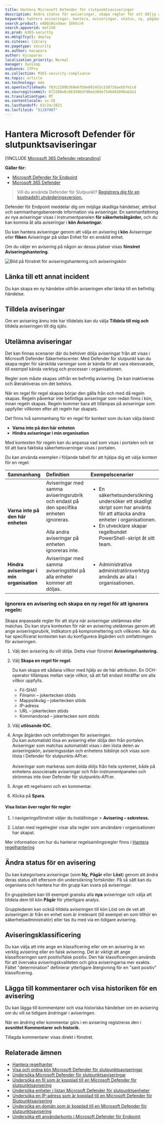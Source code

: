 ```yaml
---
title: Hantera Microsoft Defender för slutpunktsaviseringar
description: Ändra status för aviseringar, skapa regler för att dölja aviseringar, skicka kommentarer och granska ändringshistorik för enskilda aviseringar med hjälp av menyn Hantera avisering.
keywords: hantera aviseringar, hantera, aviseringar, status, ny, pågående, löst, lösa aviseringar, dölja, stänga av, regler, sammanhang, historik, kommentarer, ändringar
search.product: eADQiWindows 10XVcnh
search.appverid: met150
ms.prod: m365-security
ms.mktglfcycl: deploy
ms.sitesec: library
ms.pagetype: security
ms.author: macapara
author: mjcaparas
localization_priority: Normal
manager: dansimp
audience: ITPro
ms.collection: M365-security-compliance
ms.topic: article
ms.technology: mde
ms.openlocfilehash: f03c2209b369e6fb9e001452c53073daeb5fe1c6
ms.sourcegitcommit: 6f2288e0c863496dfd0ee38de754bd43096ab3e1
ms.translationtype: MT
ms.contentlocale: sv-SE
ms.lasthandoff: 03/24/2021
ms.locfileid: "51187007"
---
```

# <a name="manage-microsoft-defender-for-endpoint-alerts"></a>Hantera Microsoft Defender för slutpunktsaviseringar

[!INCLUDE [Microsoft 365 Defender rebranding](../../includes/microsoft-defender.md)]

**Gäller för:**
- [Microsoft Defender för Endpoint](https://go.microsoft.com/fwlink/p/?linkid=2154037)
- [Microsoft 365 Defender](https://go.microsoft.com/fwlink/?linkid=2118804)


> Vill du använda Defender för Slutpunkt? [Registrera dig för en kostnadsfri utvärderingsversion.](https://www.microsoft.com/microsoft-365/windows/microsoft-defender-atp?ocid=docs-wdatp-managealerts-abovefoldlink)

Defender för Endpoint meddelar dig om möjliga skadliga händelser, attribut och sammanhangsberoende information via aviseringar. En sammanfattning av nya aviseringar visas i instrumentpanelen **för säkerhetsåtgärder,** och du kan komma åt alla aviseringar i **kön Aviseringar.**

Du kan hantera aviseringar genom att välja en avisering **i kön** Aviseringar eller **fliken** Aviseringar på sidan Enhet för en enskild enhet.

Om du väljer en avisering på någon av dessa platser visas **fönstret Aviseringshantering**.

![Bild på fönstret för aviseringshantering och aviseringskön](images/atp-alerts-selected.png)

## <a name="link-to-another-incident"></a>Länka till ett annat incident
Du kan skapa en ny händelse utifrån aviseringen eller länka till en befintlig händelse. 

## <a name="assign-alerts"></a>Tilldela aviseringar
Om en avisering ännu inte har tilldelats kan du välja **Tilldela till mig och** tilldela aviseringen till dig själv.


## <a name="suppress-alerts"></a>Utelämna aviseringar
Det kan finnas scenarier där du behöver dölja aviseringar från att visas i Microsoft Defender Säkerhetscenter. Med Defender för slutpunkt kan du skapa regler för särskilda varningar som är kända för att vara obesvarade, till exempel kända verktyg och processer i organisationen.

Regler som måste skapas utifrån en befintlig avisering. De kan inaktiveras och återaktiveras om det behövs.

När en regel för regel skapas börjar den gälla från och med då regeln skapas. Regeln påverkar inte befintliga aviseringar som redan finns i kön, innan regeln skapas. Regeln kommer bara att tillämpas på aviseringar som uppfyller villkoren efter att regeln har skapats.

Det finns två sammanhang för en regel för kontext som du kan välja bland:

- **Varna inte på den här enheten**
- **Hindra aviseringar i min organisation**

Med kontexten för regeln kan du anpassa vad som visas i portalen och se till att bara faktiska säkerhetsvarningar visas i portalen.

Du kan använda exemplen i följande tabell för att hjälpa dig att välja kontext för en regel:

| **Sammanhang**                           | **Definition**                                                                                                                                              | **Exempelscenarier**                                                                                                                                                                                                  |
|:--------------------------------------|:------------------------------------------------------------------------------------------------------------------------------------------------------------|:-----------------------------------------------------------------------------------------------------------------------------------------------------------------------------------------------------------------------|
| **Varna inte på den här enheten**    | Aviseringar med samma aviseringsrubrik och endast på den specifika enheten ignoreras. <br /><br />Alla andra aviseringar på enheten ignoreras inte. | <ul><li>En säkerhetsundersökning undersöker ett skadligt skript som har använts för att attacka andra enheter i organisationen.</li><li>En utvecklare skapar regelbundet PowerShell-skript åt sitt team.</li></ul> |
| **Hindra aviseringar i min organisation** | Aviseringar med samma aviseringstitel på alla enheter kommer att döljas.                                                                                         | <ul><li>Administrativa administratörsverktyg används av alla i organisationen.</li></ul>                                                                                                                               |

### <a name="suppress-an-alert-and-create-a-new-suppression-rule"></a>Ignorera en avisering och skapa en ny regel för att ignorera regeln:
Skapa anpassade regler för att styra när aviseringar utelämnas eller matchas. Du kan styra kontexten för när en avisering utelämnas genom att ange aviseringsrubrik, Indikatorn på kompromettering och villkoren. När du har specificerat kontexten kan du konfigurera åtgärden och omfattningen för aviseringen. 

1. Välj den avisering du vill dölja. Detta visar fönstret **Aviseringshantering.**

2.  Välj **Skapa en regel för regel**.

    Du kan skapa ett sådana villkor med hjälp av de här attributen. En OCH-operator tillämpas mellan varje villkor, så att fall endast inträffar om alla villkor uppfylls.
    
    * Fil-SHA1
    * Filnamn – jokertecken stöds
    * Mappsökväg – jokertecken stöds
    * IP-adress
    * URL – jokertecken stöds
    * Kommandorad – jokertecken som stöds

3. Välj **utlösande IOC.**
    
4. Ange åtgärden och omfattningen för aviseringen. <br>
   Du kan automatiskt lösa en avisering eller dölja den från portalen. Aviseringar som matchas automatiskt visas i den lösta delen av aviseringskön, aviseringssidan och enhetens tidslinje och visas som lösta i Defender för slutpunkts-API:er. <br><br> Aviseringar som markeras som dolda döljs från hela systemet, både på enhetens associerade aviseringar och från instrumentpanelen och strömmas inte över Defender för slutpunkts-API:er.


5. Ange ett regelnamn och en kommentar.

6. Klicka på **Spara**.

#### <a name="view-the-list-of-suppression-rules"></a>Visa listan över regler för regler

1. I navigeringsfönstret väljer du Inställningar  >  **Avisering – sekretess.**

2. Listan med regelregler visar alla regler som användare i organisationen har skapat.

Mer information om hur du hanterar regelsamlingsregler finns i [Hantera regelhantering](manage-suppression-rules.md)

## <a name="change-the-status-of-an-alert"></a>Ändra status för en avisering

Du kan kategorisera aviseringar (som **Ny,** **Pågår** eller **Löst**) genom att ändra deras status allt eftersom din undersökning fortskrider. På så sätt kan du organisera och hantera hur din grupp kan svara på aviseringar.

En gruppledare kan till exempel granska alla **nya** aviseringar och välja att tilldela dem till kön **Pågår** för ytterligare analys.

Gruppledaren kan också tilldela aviseringen  till kön Löst om de vet att aviseringen är från en enhet som är irrelevant (till exempel en som tillhör en säkerhetsadministratör) eller tas itu med via en tidigare avisering.



## <a name="alert-classification"></a>Aviseringsklassificering
Du kan välja att inte ange en klassificering eller om en avisering är en verklig avisering eller en falsk avisering. Det är viktigt att ange klassificeringen sant positiv/falsk positiv. Den här klassificeringen används för att övervaka aviseringskvaliteten och göra aviseringarna mer exakta. Fältet "determination" definierar ytterligare återgivning för en "sant positiv" klassificering. 

## <a name="add-comments-and-view-the-history-of-an-alert"></a>Lägga till kommentarer och visa historiken för en avisering
Du kan lägga till kommentarer och visa historiska händelser om en avisering om du vill se tidigare ändringar i aviseringen.

När en ändring eller kommentar görs i en avisering registreras den i **avsnittet Kommentarer och historik.**

Tillagda kommentarer visas direkt i fönstret.


## <a name="related-topics"></a>Relaterade ämnen
- [Hantera regelhanter](manage-suppression-rules.md)
- [Visa och ordna kön Microsoft Defender för slutpunktsaviseringar](alerts-queue.md)
- [Undersöka Microsoft Defender för slutpunktsaviseringar](investigate-alerts.md)
- [Undersöka en fil som är kopplad till en Microsoft Defender för slutpunktsavisering](investigate-files.md)
- [Undersöka enheter i listan Microsoft Defender för slutpunktsenheter](investigate-machines.md)
- [Undersöka en IP-adress som är kopplad till en Microsoft Defender för Slutpunktsavisering](investigate-ip.md)
- [Undersöka en domän som är kopplad till en Microsoft Defender för slutpunktsavisering](investigate-domain.md)
- [Undersöka ett användarkonto i Microsoft Defender för Endpoint](investigate-user.md)

